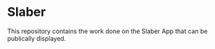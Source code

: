 # Slaber
This repository contains the work done on the Slaber App that can be publically displayed.
